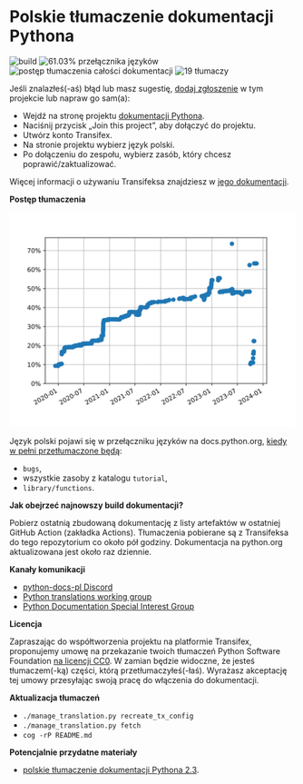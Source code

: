 Polskie tłumaczenie dokumentacji Pythona
========================================
<!-- [[[cog
from manage_translation import get_resource_language_stats, progress_from_resources, language_switcher, get_number_of_translators

stats = get_resource_language_stats()
switcher = progress_from_resources(filter(language_switcher, stats))
total = progress_from_resources(stats)
translators = get_number_of_translators()

print(
f'''![build](https://github.com/python/python-docs-pl/workflows/.github/workflows/update-lint-and-build.yml/badge.svg)
![{switcher:.2f}% przełącznika języków](https://img.shields.io/badge/przełącznik_języków-{switcher:.2f}%25-0.svg)
![postęp tłumaczenia całości dokumentacji](https://img.shields.io/badge/całość-{total:.2f}%25-0.svg)
![{translators} tłumaczy](https://img.shields.io/badge/tłumaczy-{translators}-0.svg)''')
]]] -->
![build](https://github.com/python/python-docs-pl/workflows/.github/workflows/update-lint-and-build.yml/badge.svg)
![61.03% przełącznika języków](https://img.shields.io/badge/przełącznik_języków-61.03%25-0.svg)
![postęp tłumaczenia całości dokumentacji](https://img.shields.io/badge/całość-3.55%25-0.svg)
![19 tłumaczy](https://img.shields.io/badge/tłumaczy-19-0.svg)
<!-- [[[end]]] -->

Jeśli znalazłeś(-aś) błąd lub masz sugestię,
[dodaj zgłoszenie](https://github.com/python/python-docs-pl/issues) w tym projekcie lub
napraw go sam(a):

* Wejdź na stronę
projektu [dokumentacji Pythona](https://explore.transifex.com/python-doc/python-newest/).
* Naciśnij przycisk „Join this project”, aby dołączyć do projektu.
* Utwórz konto Transifex.
* Na stronie projektu wybierz język polski.
* Po dołączeniu do zespołu, wybierz zasób, który chcesz poprawić/zaktualizować.

Więcej informacji o używaniu Transifeksa znajdziesz w
[jego dokumentacji](https://docs.transifex.com/getting-started-1/translators).

**Postęp tłumaczenia**

![postęp tłumaczenia do przełącznika języków](language-switcher-progress.svg)

Język polski pojawi się w przełączniku języków na docs.python.org,
[kiedy w pełni przetłumaczone będą](https://www.python.org/dev/peps/pep-0545/#add-translation-to-the-language-switcher):
* `bugs`,
* wszystkie zasoby z katalogu `tutorial`,
* `library/functions`.

**Jak obejrzeć najnowszy build dokumentacji?**

Pobierz ostatnią zbudowaną dokumentację z listy artefaktów w ostatniej GitHub Action (zakładka Actions).
Tłumaczenia pobierane są z Transifeksa do tego repozytorium co około pół godziny.
Dokumentacja na python.org aktualizowana jest około raz dziennie.

**Kanały komunikacji**

* [python-docs-pl Discord](https://discord.gg/3faJmGKhta)
* [Python translations working group](https://mail.python.org/mailman3/lists/translation.python.org/)
* [Python Documentation Special Interest Group](https://www.python.org/community/sigs/current/doc-sig/)

**Licencja**

Zapraszając do współtworzenia projektu na platformie Transifex, proponujemy umowę na
przekazanie twoich tłumaczeń Python Software Foundation
[na licencji CC0](https://creativecommons.org/publicdomain/zero/1.0/deed.pl).
W zamian będzie widoczne, że jesteś tłumaczem(-ką) części, którą przetłumaczyłeś(-łaś).
Wyrażasz akceptację tej umowy przesyłając swoją pracę do włączenia do dokumentacji.

**Aktualizacja tłumaczeń**
* `./manage_translation.py recreate_tx_config`
* `./manage_translation.py fetch`
* `cog -rP README.md`

**Potencjalnie przydatne materiały**
* [polskie tłumaczenie dokumentacji Pythona 2.3](https://pl.python.org/docs/).
